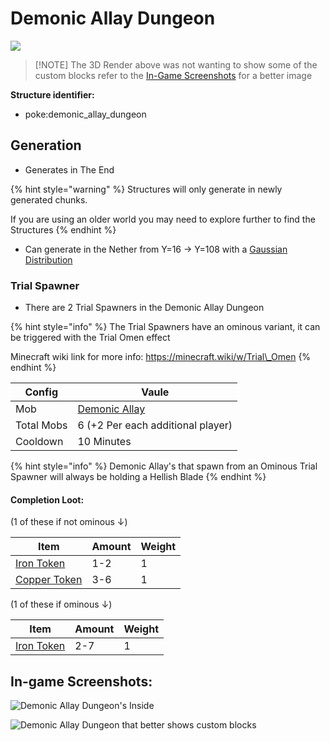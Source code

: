 # Demonic Allay Dungeon

![](https://github.com/ItsMePok/PFE/assets/136857747/4439e000-6fb5-4bc2-ba3b-3f053c50b9f3)

> \[!NOTE] The 3D Render above was not wanting to show some of the custom blocks refer to the [In-Game Screenshots](https://github.com/ItsMePok/PFE/wiki/Demonic-Allay-Dungeon#in-game-screenshots) for a better image

**Structure identifier:**

* poke:demonic\_allay\_dungeon

## Generation

* Generates in The End

{% hint style="warning" %}
Structures will only generate in newly generated chunks.&#x20;

If you are using an older world you may need to explore further to find the Structures
{% endhint %}

* Can generate in the Nether from Y=16 -> Y=108 with a [Gaussian Distribution](https://en.wikipedia.org/wiki/Normal_distribution)

### Trial Spawner

* There are 2 Trial Spawners in the Demonic Allay Dungeon

{% hint style="info" %}
The Trial Spawners have an ominous variant, it can be triggered with the Trial Omen effect

Minecraft wiki link for more info: https://minecraft.wiki/w/Trial\_Omen
{% endhint %}

| Config     | Vaule                                                               |
| ---------- | ------------------------------------------------------------------- |
| Mob        | [Demonic Allay](https://github.com/ItsMePok/PFE/wiki/Demonic-Allay) |
| Total Mobs | 6 (+2 Per each additional player)                                   |
| Cooldown   | 10 Minutes                                                          |

{% hint style="info" %}
Demonic Allay's that spawn from an Ominous Trial Spawner will always be holding a Hellish Blade
{% endhint %}

#### Completion Loot:

(1 of these if not ominous ↓)

| Item                                                                                                                                                                              | Amount | Weight |
| --------------------------------------------------------------------------------------------------------------------------------------------------------------------------------- | ------ | ------ |
| [<img src="https://github.com/ItsMePok/PFE/assets/136857747/aa3d5a31-9866-4bd1-bc09-ba7fa6775f7e" alt="" data-size="line">Iron Token](../items/currency/tokens/iron-token.md)     | 1-2    | 1      |
| [<img src="https://github.com/ItsMePok/PFE/assets/136857747/1c78ba2a-4a5b-4b7b-83ff-ed21aa75ebd8" alt="" data-size="line">Copper Token](../items/currency/tokens/copper-token.md) | 3-6    | 1      |

(1 of these if ominous ↓)

| Item                                                                                                                                                                          | Amount | Weight |
| ----------------------------------------------------------------------------------------------------------------------------------------------------------------------------- | ------ | ------ |
| [<img src="https://github.com/ItsMePok/PFE/assets/136857747/aa3d5a31-9866-4bd1-bc09-ba7fa6775f7e" alt="" data-size="line">Iron Token](../items/currency/tokens/iron-token.md) | 2-7    | 1      |

## In-game Screenshots:

![Demonic Allay Dungeon's Inside](https://github.com/ItsMePok/PFE/assets/136857747/604da467-34ca-4904-a8e1-20a383077224)

![Demonic Allay Dungeon that better shows custom blocks](https://github.com/ItsMePok/PFE/assets/136857747/efcc1a95-9708-4bb3-aaa8-6009d8956aa4)
